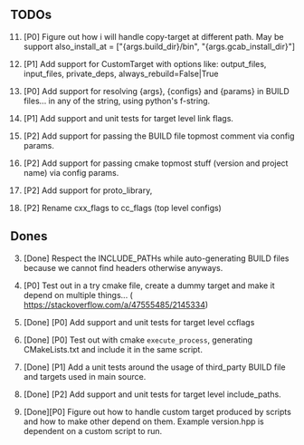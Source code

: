 ## TODOs

11. [P0] Figure out how i will handle copy-target at different path. May be support also_install_at = ["{args.build_dir}/bin", "{args.gcab_install_dir}"]

12. [P1] Add support for CustomTarget with options like:
                output_files, input_files, private_deps, always_rebuild=False|True

13. [P0] Add support for resolving {args}, {configs} and {params} in BUILD files... in any of the string, using python's f-string.

9. [P1] Add support and unit tests for target level link flags.

1. [P2] Add support for passing the BUILD file topmost comment via config params.

2. [P2] Add support for passing cmake topmost stuff (version and project name) via config params.

3. [P2] Add support for proto_library,

5. [P2] Rename cxx_flags to cc_flags (top level configs)


## Dones

3. [Done] Respect the INCLUDE_PATHs while auto-generating BUILD files because we cannot find headers otherwise anyways.

8. [P0] Test out in a try cmake file, create a dummy target and make it depend on multiple things... (
        https://stackoverflow.com/a/47555485/2145334)

6. [Done] [P0] Add support and unit tests for target level ccflags

7. [Done] [P0] Test out with cmake `execute_process`, generating CMakeLists.txt and include it in the same script.

11. [Done] [P1] Add a unit tests around the usage of third_party BUILD file and targets used in main source.

10. [Done] [P2] Add support and unit tests for target level include_paths.

10. [Done][P0] Figure out how to handle custom target produced by scripts and how to make other depend on them. Example version.hpp is dependent on a custom script to run.

